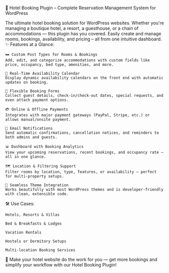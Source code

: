 🏨 Hotel Booking Plugin – Complete Reservation Management System for WordPress

The ultimate hotel booking solution for WordPress websites. Whether you're managing a boutique hotel, a resort, a guesthouse, or a chain of accommodations — this plugin has you covered. Easily create and manage rooms, bookings, availability, and pricing – all from one intuitive dashboard.
✨ Features at a Glance:

    🛏️ Custom Post Types for Rooms & Bookings
    Add, edit, and categorize accommodations with custom fields like price, occupancy, bed type, amenities, and more.

    📅 Real-Time Availability Calendar
    Display dynamic availability calendars on the front end with automatic updates on booking.

    🧾 Flexible Booking Forms
    Collect guest details, check-in/check-out dates, special requests, and even attach payment options.

    💳 Online & Offline Payments
    Integrates with major payment gateways (PayPal, Stripe, etc.) or allows manual/onsite payment.

    📩 Email Notifications
    Send automatic confirmations, cancellation notices, and reminders to both admins and guests.

    📊 Dashboard with Booking Analytics
    View your upcoming reservations, recent bookings, and occupancy rate — all in one glance.

    🗺️ Location & Filtering Support
    Filter rooms by location, type, features, or availability — perfect for multi-property setups.

    🧩 Seamless Theme Integration
    Works beautifully with most WordPress themes and is developer-friendly with clean, extensible code.

🛠️ Use Cases:

    Hotels, Resorts & Villas

    Bed & Breakfasts & Lodges

    Vacation Rentals

    Hostels or Dormitory Setups

    Multi-location Booking Services

🎯 Make your hotel website do the work for you — get more bookings and simplify your workflow with our Hotel Booking Plugin!
